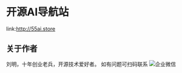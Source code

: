# 开源AI导航站
link:http://55ai.store



## 关于作者  
刘明，十年创业老兵，开源技术爱好者。
如有问题可扫码联系
![企业微信](http://alioss-cdn.mzyun.tech/common/qrcode.jpg)
